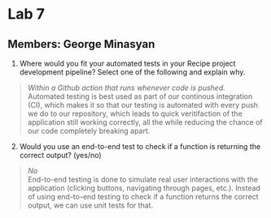 # Lab 7

## Members: George Minasyan

1. Where would you fit your automated tests in your Recipe project development pipeline? Select one of the following and explain why.
> *Within a Github action that runs whenever code is pushed.* <br>
Automated testing is best used as part of our continous integration (CI), which makes it so that our testing is automated with every push we do to our repository, which leads to quick veritifaction of the application still working correctly, all the while reducing the chance of our code completely breaking apart.

2. Would you use an end-to-end test to check if a function is returning the correct output? (yes/no)
> *No* <br>
End-to-end testing is done to simulate real user interactions with the application (clicking buttons, navigating through pages, etc.). Instead of using end-to-end testing to check if a function returns the correct output, we can use unit tests for that.




